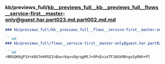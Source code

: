 ### kb/previews_full/kb__previews_full__kb__previews_full__flows__service-first__master-only@guest.har.part023.md.part002.md.md

```md
### kb/previews_full/kb__previews_full__flows__service-first__master-only@guest.har.part023.md.part002.md

```md
### kb/previews_full/flows__service-first__master-only@guest.har.part023.md (part 002)

```md
rBRGQKKgP1V+k0U7ekMSEInBaur6qvvOqrqgMtJ+UPnExzoTF10UkM8ngsGyM4h+Pl
```

```

```

```
